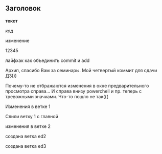 ## Заголовок ##

__текст__

_код_ 

изменение

12345

лайфхак как объединить commit и add

Архип, спасибо Вам за семинары. Мой четвертый коммит для сдачи ДЗ))) 

Почему-то не отбражаются изменения в окне предварительного просмотра справа... И справа внизу powerchell и пр. теперь с тревожными значками. Что-то пошло не так(((   


Изменения в ветке 1

Слили ветку 1 с главной

изменения в ветке 2
    
создана ветка ed2

создана ветка ed3

